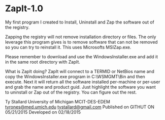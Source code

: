 # ZapIt-1.0
My first program I created to Install, Uninstall and Zap the software out of the registry.  

Zapping the registry will not remove installation directory or files.  The only leverage this program gives is to remove
software that can not be removed so you can try to reinstall it.  This uses Microsofts MSIZap.exe.

Please remember to download and use the WindowsInstaller.exe and add it in the same root directory with ZapIt. 

What is ZapIt doing?
ZapIt will connect to a TERMID or NetBios name and copy the WindowsInstaller.exe program in C:\WSMGMT\Bin and then execute. Next
it will return all the software installed per-machine or per-user and grab the name and product guid. Just highlight the 
software you want to uninstall or Zap out of the registry.  You can figure out the rest.

Ty Stallard
University of Michigan
MCIT-DES-EDEM
tyrones@med.umich.edu
tystallard@gmail.com
Published on GITHUT ON 05/21/2015
Developed on 02/18/2015

